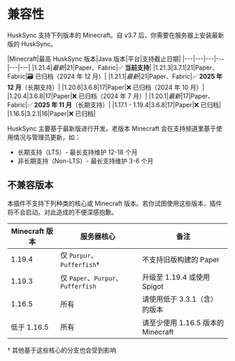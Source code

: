 # 兼容性

HuskSync 支持下列版本的 Minecraft。自 v3.7 后，你需要在服务器上安装最新版的 HuskSync。

|Minecraft|最高 HuskSync 版本|Java 版本|平台|支持截止日期|
|---|---|---|---|---|---|
|1.21.4|*最新*|21|Paper、Fabric|✅ **当前支持**|
|1.21.3|3.7.1|21|Paper、Fabric|🗃️ 已归档（2024 年 12 月）|
|1.21.1|*最新*|21|Paper、Fabric|✅ **2025 年 12 月**（长期支持）|
|1.20.6|3.6.8|17|Paper|❌ 已归档（2024 年 10 月）|
|1.20.4|3.6.8|17|Paper|❌ 已归档（2024 年 7 月）|
|1.20.1|*最新*|17|Paper、Fabric|✅ **2025 年 11 月**（长期支持）|
|1.17.1 - 1.19.4|3.6.8|17|Paper|❌ 已归档|
|1.16.5|3.2.1|16|Paper|❌ 已归档|

HuskSync 主要基于最新版进行开发。老版本 Minecraft 会在支持频道里基于使用情况与管理员更新，如：

* 长期支持（LTS）- 最长支持维护 12-18 个月
* 非长期支持（Non-LTS）- 最长支持维护 3-6 个月

## 不兼容版本

本插件不支持下列种类的核心或 Minecraft 版本。若你试图使用这些版本，插件将不会启动。对此造成的不便深感抱歉。

|Minecraft 版本|服务器核心|备注|
|---|---|---|
|1.19.4|仅 `Purpur`、`Pufferfish`†|不支持旧版构建的 Paper|
|1.19.3|仅 `Paper`、`Purpur`、`Pufferfish`|升级至 1.19.4 或使用 Spigot|
|1.16.5|所有|请使用低于 3.3.1（含）的版本|
|低于 1.16.5|所有|请至少使用 1.16.5 版本的 Minecraft|

† 其他基于这些核心的分支也会受到影响